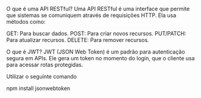 O que é uma API RESTful?
Uma API RESTful é uma interface que permite que sistemas se comuniquem através de requisições HTTP. Ela usa métodos como:

GET: Para buscar dados.
POST: Para criar novos recursos.
PUT/PATCH: Para atualizar recursos.
DELETE: Para remover recursos.

O que é JWT?
JWT (JSON Web Token) é um padrão para autenticação segura em APIs. Ele gera um token no momento do login, que o cliente usa para acessar rotas protegidas.

Utilizar o seguinte comando 

npm install jsonwebtoken
